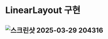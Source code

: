 # LinearLayout 구현

## ![스크린샷 2025-03-29 204316](https://github.com/user-attachments/assets/c6416cb5-8350-4de5-be35-ad7bca2e71d8)
